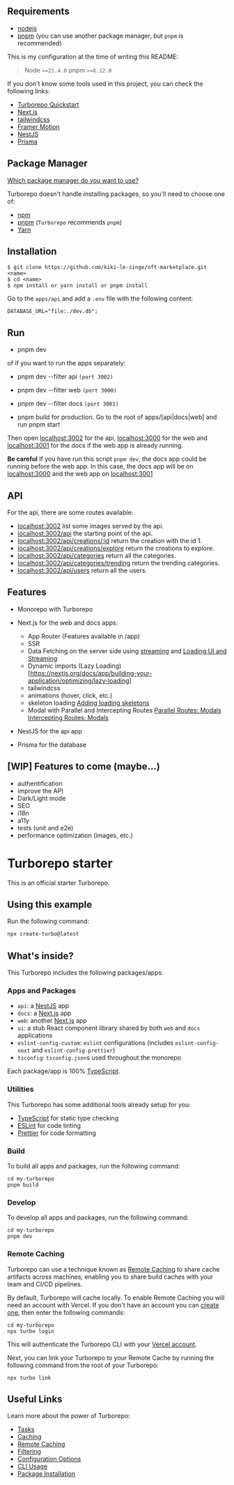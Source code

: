## Requirements

- [nodejs](http://nodejs.org/)
- [pnpm](https://pnpm.io/) (you can use another package manager, but `pnpm` is recommended)

This is my configuration at the time of writing this README:

> Node `>=21.4.0`
> pnpm `>=8.12.0`

If you don't know some tools used in this project, you can check the following links:

- [Turborepo Quickstart](https://turbo.build/repo/docs)
- [Next.js](https://nextjs.org/docs)
- [tailwindcss](https://tailwindcss.com/)
- [Framer Motion](https://www.framer.com/motion/)
- [NestJS](https://docs.nestjs.com/)
- [Prisma](https://www.prisma.io/)

## Package Manager

[Which package manager do you want to use?](https://turbo.build/repo/docs/getting-started/create-new#which-package-manager-do-you-want-to-use)

Turborepo doesn't handle installing packages, so you'll need to choose one of:

- [npm](https://www.npmjs.com/)
- [pnpm](https://pnpm.io/) (`Turborepo` recommends `pnpm`)
- [Yarn](https://yarnpkg.com/)

## Installation

```shell
$ git clone https://github.com/kiki-le-singe/nft-marketplace.git <name>
$ cd <name>
$ npm install or yarn install or pnpm install
```

Go to the `apps/api` and add a `.env` file with the following content:

`DATABASE_URL="file:./dev.db";`

## Run

- pnpm dev

of if you want to run the apps separately:

- pnpm dev --filter api `(port 3002)`
- pnpm dev --filter web `(port 3000)`
- pnpm dev --filter docs `(port 3001)`

- pnpm build for production. Go to the root of apps/[api|docs|web] and run pnpm start

Then open [localhost:3002](http://localhost:3002/) for the api, [localhost:3000](http://localhost:3000/) for the web and [localhost:3001](http://localhost:3001/) for the docs if the web app is already running.

**Be careful**
If you have run this script `pnpm dev`, the docs app could be running before the web app. In this case, the docs app will be on [localhost:3000](http://localhost:3000/) and the web app on [localhost:3001](http://localhost:3001/)

## API

For the api, there are some routes available:

- [localhost:3002](http://localhost:3002/) list some images served by the api.
- [localhost:3002/api](http://localhost:3002/api) the starting point of the api.
- [localhost:3002/api/creations/:id](http://localhost:3002/api/creations/1) return the creation with the id 1.
- [localhost:3002/api/creations/explore](http://localhost:3002/api/creations/explore) return the creations to explore.
- [localhost:3002/api/categories](http://localhost:3002/api/categories) return all the categories.
- [localhost:3002/api/categories/trending](http://localhost:3002/api/categories/trending) return the trending categories.
- [localhost:3002/api/users](http://localhost:3002/api/users) return all the users.

## Features

- Monorepo with Turborepo
- Next.js for the web and docs apps:

  - App Router (Features available in /app)
  - SSR
  - Data Fetching on the server side using [streaming](https://nextjs.org/docs/app/building-your-application/data-fetching/patterns#streaming) and [Loading UI and Streaming](https://nextjs.org/docs/app/building-your-application/routing/loading-ui-and-streaming)
  - Dynamic imports (Lazy Loading)[https://nextjs.org/docs/app/building-your-application/optimizing/lazy-loading]
  - tailwindcss
  - animations (hover, click, etc.)
  - skeleton loading [Adding loading skeletons](https://nextjs.org/learn/dashboard-app/streaming#adding-loading-skeletons)
  - Modal with Parallel and Intercepting Routes [Parallel Routes: Modals](https://nextjs.org/docs/app/building-your-application/routing/parallel-routes#modals) [Intercepting Routes: Modals](https://nextjs.org/docs/app/building-your-application/routing/intercepting-routes#modals)

- NestJS for the api app
- Prisma for the database

## [WIP] Features to come (maybe...)

- authentification
- improve the API
- Dark/Light mode
- SEO
- i18n
- a11y
- tests (unit and e2e)
- performance optimization (images, etc.)

# Turborepo starter

This is an official starter Turborepo.

## Using this example

Run the following command:

```sh
npx create-turbo@latest
```

## What's inside?

This Turborepo includes the following packages/apps:

### Apps and Packages

- `api`: a [NestJS](https://nestjs.com/) app
- `docs`: a [Next.js](https://nextjs.org/) app
- `web`: another [Next.js](https://nextjs.org/) app
- `ui`: a stub React component library shared by both `web` and `docs` applications
- `eslint-config-custom`: `eslint` configurations (includes `eslint-config-next` and `eslint-config-prettier`)
- `tsconfig`: `tsconfig.json`s used throughout the monorepo

Each package/app is 100% [TypeScript](https://www.typescriptlang.org/).

### Utilities

This Turborepo has some additional tools already setup for you:

- [TypeScript](https://www.typescriptlang.org/) for static type checking
- [ESLint](https://eslint.org/) for code linting
- [Prettier](https://prettier.io) for code formatting

### Build

To build all apps and packages, run the following command:

```
cd my-turborepo
pnpm build
```

### Develop

To develop all apps and packages, run the following command:

```
cd my-turborepo
pnpm dev
```

### Remote Caching

Turborepo can use a technique known as [Remote Caching](https://turbo.build/repo/docs/core-concepts/remote-caching) to share cache artifacts across machines, enabling you to share build caches with your team and CI/CD pipelines.

By default, Turborepo will cache locally. To enable Remote Caching you will need an account with Vercel. If you don't have an account you can [create one](https://vercel.com/signup), then enter the following commands:

```
cd my-turborepo
npx turbo login
```

This will authenticate the Turborepo CLI with your [Vercel account](https://vercel.com/docs/concepts/personal-accounts/overview).

Next, you can link your Turborepo to your Remote Cache by running the following command from the root of your Turborepo:

```
npx turbo link
```

## Useful Links

Learn more about the power of Turborepo:

- [Tasks](https://turbo.build/repo/docs/core-concepts/monorepos/running-tasks)
- [Caching](https://turbo.build/repo/docs/core-concepts/caching)
- [Remote Caching](https://turbo.build/repo/docs/core-concepts/remote-caching)
- [Filtering](https://turbo.build/repo/docs/core-concepts/monorepos/filtering)
- [Configuration Options](https://turbo.build/repo/docs/reference/configuration)
- [CLI Usage](https://turbo.build/repo/docs/reference/command-line-reference)
- [Package Installation](https://turbo.build/repo/docs/handbook/package-installation)
